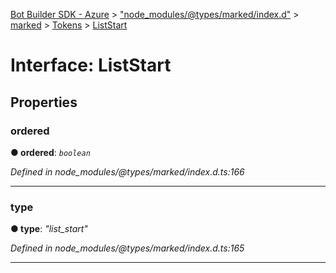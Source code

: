 [Bot Builder SDK - Azure](../README.md) > ["node_modules/@types/marked/index.d"](../modules/_node_modules__types_marked_index_d_.md) > [marked](../modules/_node_modules__types_marked_index_d_.marked.md) > [Tokens](../modules/_node_modules__types_marked_index_d_.marked.tokens.md) > [ListStart](../interfaces/_node_modules__types_marked_index_d_.marked.tokens.liststart.md)



# Interface: ListStart


## Properties
<a id="ordered"></a>

###  ordered

**●  ordered**:  *`boolean`* 

*Defined in node_modules/@types/marked/index.d.ts:166*





___

<a id="type"></a>

###  type

**●  type**:  *"list_start"* 

*Defined in node_modules/@types/marked/index.d.ts:165*





___


